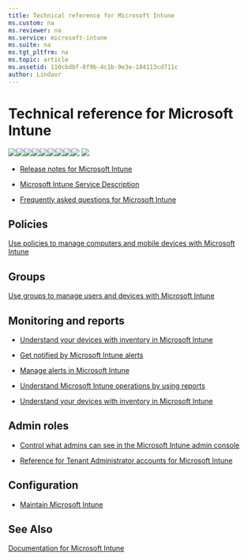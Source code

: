 ```yaml
---
title: Technical reference for Microsoft Intune
ms.custom: na
ms.reviewer: na
ms.service: microsoft-intune
ms.suite: na
ms.tgt_pltfrm: na
ms.topic: article
ms.assetid: 110cbdbf-8f9b-4c1b-9e3e-184113cd711c
author: Lindavr
---
```

# Technical reference for Microsoft Intune
[![](/media/Nav-Icons/WIT_Tile_W_Overview.png)](https://technet.microsoft.com/library/dn646960.aspx/?WT.mc_id=IntuneOverview20150801)[![](/media/Nav-Icons/WIT_Tile_W_GetStarted.png)](https://technet.microsoft.com/library/dn646953.aspx/?WT.mc_id=IntuneGS20150801)[![](/media/Nav-Icons/WIT_Tile_W_EnrollDevices.png)](https://technet.microsoft.com/library/dn646962.aspx/?WT.mc_id=IntuneEnroll20150801)[![](/media/Nav-Icons/WIT_Tile_W_ManageDevices.png)](https://technet.microsoft.com/library/mt313202.aspx/?WT.mc_id=IntuneConfig20150801)[![](/media/Nav-Icons/WIT_Tile_W_ManageApps.png)](https://technet.microsoft.com/library/dn646965.aspx/?WT.mc_id=IntuneDeploy20150801)[![](/media/Nav-Icons/WIT_Tile_W_ProtectResources.png)](https://technet.microsoft.com/library/mt313203.aspx/?WT.mc_id=IntuneProtect20150801)[![](/media/Nav-Icons/WIT_Tile_W_RetireData.png)](https://technet.microsoft.com/library/mt313204.aspx/?WT.mc_id=IntuneRetire20150801)![](/media/Nav-Icons/WIT_Tile_W_TechnicalReferenceHighlight.png)[![](/media/Nav-Icons/WIT_Tile_W_Troubleshooting.png)](https://technet.microsoft.com/library/mt345521.aspx)
![](/media/Nav-Icons/WIT_Banner_TechnicalReference.png)

-   [Release notes for Microsoft Intune](release-notes-for-microsoft-intune.md)

-   [Microsoft Intune Service Description](microsoft-intune-service-description.md)

-   [Frequently asked questions for Microsoft Intune](frequently-asked-questions-for-microsoft-intune.md)

## Policies
[Use policies to manage computers and mobile devices with Microsoft Intune](use-policies-to-manage-computers-and-mobile-devices-with-microsoft-intune.md)

## Groups
[Use groups to manage users and devices with Microsoft Intune](use-groups-to-manage-users-and-devices-with-microsoft-intune.md)

## Monitoring and reports

-   [Understand your devices with inventory in Microsoft Intune](understand-your-devices-with-inventory-in-microsoft-intune.md)

-   [Get notified by Microsoft Intune alerts](get-notified-by-microsoft-intune-alerts.md)

-   [Manage alerts in Microsoft Intune](manage-alerts-in-microsoft-intune.md)

-   [Understand Microsoft Intune operations by using reports](understand-microsoft-intune-operations-by-using-reports.md)

-   [Understand your devices with inventory in Microsoft Intune](understand-your-devices-with-inventory-in-microsoft-intune.md)

## Admin roles

-   [Control what admins can see in the Microsoft Intune admin console](control-what-admins-can-see-in-the-microsoft-intune-admin-console.md)

-   [Reference for Tenant Administrator accounts for Microsoft Intune](reference-for-tenant-administrator-accounts-for-microsoft-intune.md)

## Configuration

-   [Maintain Microsoft Intune](maintain-microsoft-intune.md)

## See Also
[Documentation for Microsoft Intune](documentation-for-microsoft-intune.md)

